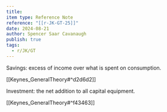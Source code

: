 ```yaml
---
title: 
item type: Reference Note
reference: "[[r-JK-GT-25]]"
date: 2024-08-21
author: Spencer Saar Cavanaugh
publish: true
tags:
  - r/JK/GT
---
```

Savings: excess of income over what is spent on consumption.

[[Keynes_GeneralTheory#^d2d6d2]]

Investment: the net addition to all capital equipment.

[[Keynes_GeneralTheory#^f43463]]